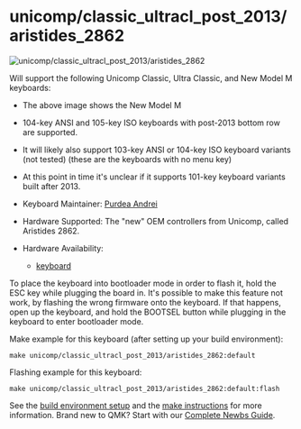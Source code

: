 # unicomp/classic_ultracl_post_2013/aristides_2862

![unicomp/classic_ultracl_post_2013/aristides_2862](https://i.imgur.com/9cHzXcfh.jpg)

Will support the following Unicomp Classic, Ultra Classic, and New Model M keyboards:
  * The above image shows the New Model M
  * 104-key ANSI and 105-key ISO keyboards with post-2013 bottom row are supported.
  * It will likely also support 103-key ANSI or 104-key ISO keyboard variants (not tested) (these are the keyboards with no menu key)
  * At this point in time it's unclear if it supports 101-key keyboard variants built after 2013.

* Keyboard Maintainer: [Purdea Andrei](https://github.com/purdeaandrei)
* Hardware Supported: The "new" OEM controllers from Unicomp, called Aristides 2862.
* Hardware Availability:
  * [keyboard](https://www.pckeyboard.com/)

To place the keyboard into bootloader mode in order to flash it, hold the ESC key while plugging the board in.
It's possible to make this feature not work, by flashing the wrong firmware onto the keyboard.
If that happens, open up the keyboard, and hold the BOOTSEL button while plugging in the keyboard to enter bootloader mode.

Make example for this keyboard (after setting up your build environment):

    make unicomp/classic_ultracl_post_2013/aristides_2862:default

Flashing example for this keyboard:

    make unicomp/classic_ultracl_post_2013/aristides_2862:default:flash

See the [build environment setup](https://docs.qmk.fm/#/getting_started_build_tools) and the [make instructions](https://docs.qmk.fm/#/getting_started_make_guide) for more information. Brand new to QMK? Start with our [Complete Newbs Guide](https://docs.qmk.fm/#/newbs).
